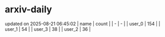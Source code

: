 # arxiv-daily
updated on 2025-08-21 06:45:02
| name | count |
| - | - |
| user_0 | 154 |
| user_1 | 54 |
| user_3 | 38 |
| user_2 | 36 |
